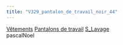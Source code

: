 ```yaml
---
title: "V329_pantalon_de_travail_noir_44"
---
```


[Vêtements](notes/equipements/L_Vetements.md) [Pantalons de travail](notes/equipements/vetements/V_PantalonsDeTravail.md) 
[S_Lavage](notes/statut/S_Lavage.md)\
pascalNoel